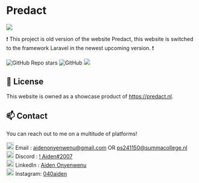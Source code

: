 # Predact

<img src="https://onlineimages.aidenonyenwenu.repl.co/images/Schermafbeelding 2023-10-15 211120.png">

❗ This project is old version of the website Predact, this website is switched to the framework Laravel in the newest upcoming version.  ❗

![GitHub Repo stars](https://img.shields.io/github/stars/AidenistooOP/Predact?color=green) ![GitHub](https://img.shields.io/github/license/AidenistooOP/Predact?color=orange) ![](https://komarev.com/ghpvc/?username=aidenistooop&label=PROFILE+VIEWS)

## 📂 License

This website is owned as a showcase product of https://predact.nl. <br>

## 📫 Contact

You can reach out to me on a multitude of platforms!








<img src="https://mailmeteor.com/logos/assets/PNG/Gmail_Logo_512px.png" width="20px"> Email    : aidenonyenwenu@gmail.com OR ps241150@summacollege.nl <br>
<img src="https://assets-global.website-files.com/6257adef93867e50d84d30e2/636e0a6a49cf127bf92de1e2_icon_clyde_blurple_RGB.png" width="20px"> Discord  : [!  Aiden#2007](https://discord.gg/nBfTcMprrC) <br>
<img src="https://cdn-icons-png.flaticon.com/512/733/733561.png" width="20px"> LinkedIn : [Aiden Onyenwenu](https://www.linkedin.com/in/aiden-onyenwenu/) <br>
<img src="https://png.pngtree.com/png-vector/20221018/ourmid/pngtree-instagram-social-platform-icon-png-image_6315976.png" width="20px"> Instagram: [040aiden](https://instagram.com/040aiden/) <br> <br>

